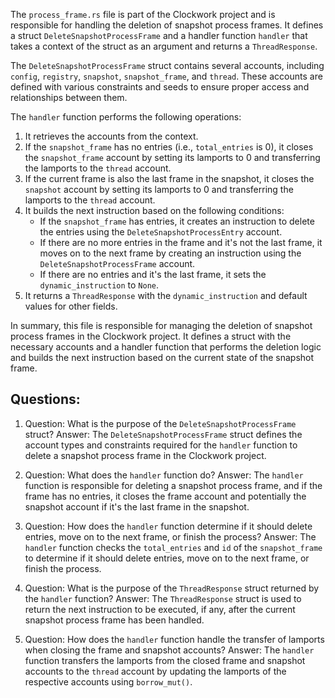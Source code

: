The `process_frame.rs` file is part of the Clockwork project and is responsible for handling the deletion of snapshot process frames. It defines a struct `DeleteSnapshotProcessFrame` and a handler function `handler` that takes a context of the struct as an argument and returns a `ThreadResponse`.

The `DeleteSnapshotProcessFrame` struct contains several accounts, including `config`, `registry`, `snapshot`, `snapshot_frame`, and `thread`. These accounts are defined with various constraints and seeds to ensure proper access and relationships between them.

The `handler` function performs the following operations:

1. It retrieves the accounts from the context.
2. If the `snapshot_frame` has no entries (i.e., `total_entries` is 0), it closes the `snapshot_frame` account by setting its lamports to 0 and transferring the lamports to the `thread` account.
3. If the current frame is also the last frame in the snapshot, it closes the `snapshot` account by setting its lamports to 0 and transferring the lamports to the `thread` account.
4. It builds the next instruction based on the following conditions:
   - If the `snapshot_frame` has entries, it creates an instruction to delete the entries using the `DeleteSnapshotProcessEntry` account.
   - If there are no more entries in the frame and it's not the last frame, it moves on to the next frame by creating an instruction using the `DeleteSnapshotProcessFrame` account.
   - If there are no entries and it's the last frame, it sets the `dynamic_instruction` to `None`.
5. It returns a `ThreadResponse` with the `dynamic_instruction` and default values for other fields.

In summary, this file is responsible for managing the deletion of snapshot process frames in the Clockwork project. It defines a struct with the necessary accounts and a handler function that performs the deletion logic and builds the next instruction based on the current state of the snapshot frame.

## Questions:

1. Question: What is the purpose of the `DeleteSnapshotProcessFrame` struct?
   Answer: The `DeleteSnapshotProcessFrame` struct defines the account types and constraints required for the `handler` function to delete a snapshot process frame in the Clockwork project.

2. Question: What does the `handler` function do?
   Answer: The `handler` function is responsible for deleting a snapshot process frame, and if the frame has no entries, it closes the frame account and potentially the snapshot account if it's the last frame in the snapshot.

3. Question: How does the `handler` function determine if it should delete entries, move on to the next frame, or finish the process?
   Answer: The `handler` function checks the `total_entries` and `id` of the `snapshot_frame` to determine if it should delete entries, move on to the next frame, or finish the process.

4. Question: What is the purpose of the `ThreadResponse` struct returned by the `handler` function?
   Answer: The `ThreadResponse` struct is used to return the next instruction to be executed, if any, after the current snapshot process frame has been handled.

5. Question: How does the `handler` function handle the transfer of lamports when closing the frame and snapshot accounts?
   Answer: The `handler` function transfers the lamports from the closed frame and snapshot accounts to the `thread` account by updating the lamports of the respective accounts using `borrow_mut()`.
